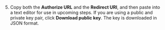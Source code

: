 5. Copy both the **Authorize URL** and the **Redirect URI**, and then paste into a text editor for use in upcoming steps. If you are using a public and private key pair, click **Download public key**. The key is downloaded in JSON format.